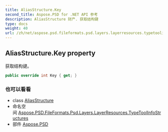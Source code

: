 ```yaml
---
title: AliasStructure.Key
second_title: Aspose.PSD for .NET API 参考
description: AliasStructure 财产. 获取结构键
type: docs
weight: 40
url: /zh/net/aspose.psd.fileformats.psd.layers.layerresources.typetoolinfostructures/aliasstructure/key/
---
```

## AliasStructure.Key property

获取结构键。

```csharp
public override int Key { get; }
```

### 也可以看看

* class [AliasStructure](../)
* 命名空间 [Aspose.PSD.FileFormats.Psd.Layers.LayerResources.TypeToolInfoStructures](../../aliasstructure/)
* 部件 [Aspose.PSD](../../../)


